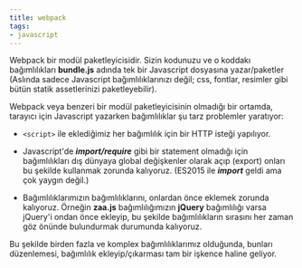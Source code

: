 ```yaml
---
title: webpack
tags:
- javascript
---
```


Webpack bir modül paketleyicisidir. Sizin kodunuzu ve o koddakı bağımlılıkları **bundle.js** adında tek bir Javascript dosyasına yazar/paketler (Aslında sadece Javascript bağımlılıklarınızı değil; css, fontlar, resimler gibi bütün statik assetlerinizi paketleyebilir).

Webpack veya benzeri bir modül paketleyicisinin olmadığı bir ortamda, tarayıcı için Javascript yazarken bağımlılıklar şu tarz problemler yaratıyor:

- `<script>` ile eklediğimiz her bağımlılık için bir HTTP isteği yapılıyor.

- Javascript'de ***import/require*** gibi bir statement olmadığı için bağımlılıkları dış dünyaya global değişkenler olarak açıp (export) onları bu şekilde kullanmak zorunda kalıyoruz. (ES2015 ile ***import*** geldi ama çok yaygın değil.)

- Bağımlılıklarımızın bağımlılıklarını, onlardan önce eklemek zorunda kalıyoruz. Örneğin **zaa.js** bağımlılığımızın **jQuery** bağımlılığı varsa jQuery'i ondan önce ekleyip, bu şekilde bağımlılıkların sırasını her zaman göz önünde bulundurmak durumunda kalıyoruz.

Bu şekilde birden fazla ve komplex bağımlılıklarımız olduğunda, bunları düzenlemesi, bağımlılık ekleyip/çıkarması tam bir işkence haline geliyor.
